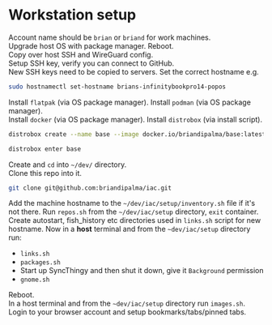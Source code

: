# Workstation setup

Account name should be `brian` or `briand` for work machines.  
Upgrade host OS with package manager. Reboot.  
Copy over host SSH and WireGuard config.  
Setup SSH key, verify you can connect to GitHub.  
New SSH keys need to be copied to servers.
Set the correct hostname e.g.

```bash
sudo hostnamectl set-hostname brians-infinitybookpro14-popos
```

Install `flatpak` (via OS package manager).
Install `podman` (via OS package manager).  
Install `docker` (via OS package manager).
Install `distrobox` (via install script).

```bash
distrobox create --name base --image docker.io/briandipalma/base:latest
```

```bash
distrobox enter base
```

Create and `cd` into `~/dev/` directory.  
Clone this repo into it.

```bash
git clone git@github.com:briandipalma/iac.git
```

Add the machine hostname to the `~/dev/iac/setup/inventory.sh` file if it's not there.
Run `repos.sh` from the `~/dev/iac/setup` directory, `exit` container.  
Create autostart, fish_history etc directories used in `links.sh` script for
new hostname.
Now in a **host** terminal and from the `~dev/iac/setup` directory run:

- `links.sh`
- `packages.sh`
- Start up SyncThingy and then shut it down, give it `Background` permission
- `gnome.sh`

Reboot.  
In a host terminal and from the `~dev/iac/setup` directory run `images.sh`.  
Login to your browser account and setup bookmarks/tabs/pinned tabs.
